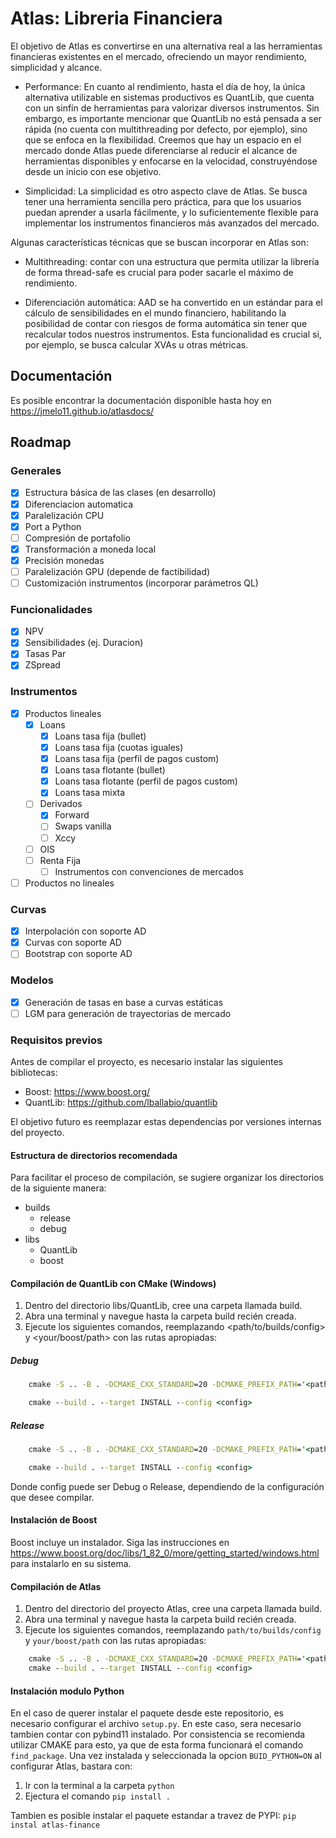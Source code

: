 # Atlas: Libreria Financiera

El objetivo de Atlas es convertirse en una alternativa real a las herramientas financieras existentes en el mercado, ofreciendo un mayor rendimiento, simplicidad y alcance.

- Performance: En cuanto al rendimiento, hasta el día de hoy, la única alternativa utilizable en sistemas productivos es QuantLib, que cuenta con un sinfín de herramientas para valorizar diversos instrumentos. Sin embargo, es importante mencionar que QuantLib no está pensada a ser rápida (no cuenta con multithreading por defecto, por ejemplo), sino que se enfoca en la flexibilidad. Creemos que hay un espacio en el mercado donde Atlas puede diferenciarse al reducir el alcance de herramientas disponibles y enfocarse en la velocidad, construyéndose desde un inicio con ese objetivo.

- Simplicidad: La simplicidad es otro aspecto clave de Atlas. Se busca tener una herramienta sencilla pero práctica, para que los usuarios puedan aprender a usarla fácilmente, y lo suficientemente flexible para implementar los instrumentos financieros más avanzados del mercado.

Algunas características técnicas que se buscan incorporar en Atlas son:

- Multithreading: contar con una estructura que permita utilizar la librería de forma thread-safe es crucial para poder sacarle el máximo de rendimiento.

- Diferenciación automática: AAD se ha convertido en un estándar para el cálculo de sensibilidades en el mundo financiero, habilitando la posibilidad de contar con riesgos de forma automática sin tener que recalcular todos nuestros instrumentos. Esta funcionalidad es crucial si, por ejemplo, se busca calcular XVAs u otras métricas.

## Documentación

Es posible encontrar la documentación disponible hasta hoy en <https://jmelo11.github.io/atlasdocs/>

## Roadmap

### Generales

- [x] Estructura básica de las clases (en desarrollo)
- [x] Diferenciacion automatica
- [x] Paralelización CPU
- [x] Port a Python
- [ ] Compresión de portafolio
- [x] Transformación a moneda local
- [x] Precisión monedas
- [ ] Paralelización GPU (depende de factibilidad)
- [ ] Customización instrumentos (incorporar parámetros QL)

### Funcionalidades

- [x] NPV
- [x] Sensibilidades (ej. Duracion)
- [x] Tasas Par
- [x] ZSpread

### Instrumentos

- [x] Productos lineales
  - [x] Loans
    - [x] Loans tasa fija (bullet)
    - [x] Loans tasa fija (cuotas iguales)
    - [x] Loans tasa fija (perfil de pagos custom)
    - [x] Loans tasa flotante (bullet)
    - [x] Loans tasa flotante (perfil de pagos custom)
    - [x] Loans tasa mixta
  - [ ] Derivados
    - [x] Forward
    - [ ] Swaps vanilla
    - [ ] Xccy
  - [ ] OIS
  - [ ] Renta Fija
    - [ ] Instrumentos con convenciones de mercados

- [ ] Productos no lineales

### Curvas

- [x] Interpolación con soporte AD
- [x] Curvas con soporte AD
- [ ] Bootstrap con soporte AD

### Modelos

- [x] Generación de tasas en base a curvas estáticas
- [ ] LGM para generación de trayectorias de mercado

### Requisitos previos

Antes de compilar el proyecto, es necesario instalar las siguientes bibliotecas:

- Boost: <https://www.boost.org/>
- QuantLib: <https://github.com/lballabio/quantlib>

El objetivo futuro es reemplazar estas dependencias por versiones internas del proyecto.

#### Estructura de directorios recomendada

Para facilitar el proceso de compilación, se sugiere organizar los directorios de la siguiente manera:

- builds
  - release
  - debug
- libs
  - QuantLib
  - boost

#### Compilación de QuantLib con CMake (Windows)

1. Dentro del directorio libs/QuantLib, cree una carpeta llamada build.
2. Abra una terminal y navegue hasta la carpeta build recién creada.
3. Ejecute los siguientes comandos, reemplazando <path/to/builds/config> y <your/boost/path> con las rutas apropiadas:

##### Debug

```cmd
    cmake -S .. -B . -DCMAKE_CXX_STANDARD=20 -DCMAKE_PREFIX_PATH='<path/to/builds/config>' -DBoost_INCLUDE_DIR='<your/boost/path>' -DQL_BUILD_BENCHMARK=OFF -DQL_BUILD_EXAMPLES=OFF -DQL_BUILD_TEST_SUITE=OFF -DCMAKE_CXX_FLAGS="/MDd /EHsc /MP" -DQL_TAGGED_LAYOUT=OFF -DCMAKE_MSVC_RUNTIME_LIBRARY="MultiThreadedDebugDLL"

    cmake --build . --target INSTALL --config <config>
```

##### Release

```cmd
    cmake -S .. -B . -DCMAKE_CXX_STANDARD=20 -DCMAKE_PREFIX_PATH='<path/to/builds/config>' -DBoost_INCLUDE_DIR='<your/boost/path>' -DQL_BUILD_BENCHMARK=OFF -DQL_BUILD_EXAMPLES=OFF -DQL_BUILD_TEST_SUITE=OFF -DCMAKE_CXX_FLAGS="/MD /EHsc /MP" -DQL_TAGGED_LAYOUT=OFF -DCMAKE_MSVC_RUNTIME_LIBRARY="MultiThreadedDLL"

    cmake --build . --target INSTALL --config <config>
```

Donde config puede ser Debug o Release, dependiendo de la configuración que desee compilar.

#### Instalación de Boost

Boost incluye un instalador. Siga las instrucciones en <https://www.boost.org/doc/libs/1_82_0/more/getting_started/windows.html> para instalarlo en su sistema.

#### Compilación de Atlas

1. Dentro del directorio del proyecto Atlas, cree una carpeta llamada build.
2. Abra una terminal y navegue hasta la carpeta build recién creada.
3. Ejecute los siguientes comandos, reemplazando ```path/to/builds/config``` y ```your/boost/path``` con las rutas apropiadas:

```cmd
    cmake -S .. -B . -DCMAKE_CXX_STANDARD=20 -DCMAKE_PREFIX_PATH='<path/to/builds/config>' -DBoost_INCLUDE_DIR='<your/boost/path>'
    cmake --build . --target INSTALL --config <config>
```

#### Instalación modulo Python

En el caso de querer instalar el paquete desde este repositorio, es necesario configurar el archivo ```setup.py```. En este caso, sera necesario tambien contar con pybind11 instalado. Por consistencia se recomienda utilizar CMAKE para esto, ya que de esta forma funcionará el comando ```find_package```. Una vez instalada y seleccionada la opcion ```BUID_PYTHON=ON``` al configurar Atlas, bastara con:

1. Ir con la terminal a la carpeta ```python```
2. Ejectura el comando ```pip install .```

Tambien es posible instalar el paquete estandar a travez de PYPI:
```pip instal atlas-finance```

